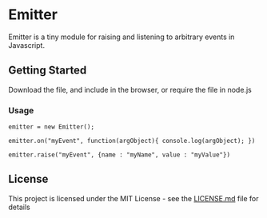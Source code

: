 # Emitter

Emitter is a tiny module for raising and listening to arbitrary events in Javascript.

## Getting Started

Download the file, and include in the browser, or require the file in node.js

### Usage

`emitter = new Emitter();`

`emitter.on("myEvent", function(argObject){
	console.log(argObject);
})`

`emitter.raise("myEvent", {name : "myName", value : "myValue"})`

## License

This project is licensed under the MIT License - see the [LICENSE.md](LICENSE.md) file for details